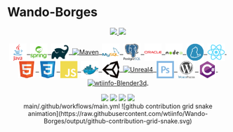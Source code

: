 # Wando-Borges

<div align="center">
  <a href="https://github.com/wtiinfo">
  <img height="160em" src="https://github-readme-stats.vercel.app/api?username=wtiinfo&show_icons=true&theme=dracula&include_all_commits=true&count_private=true"/>
  <img height="160em" src="https://github-readme-stats.vercel.app/api/top-langs/?username=wtiinfo&layout=compact&langs_count=7&theme=dracula"/>
</div>
  <br />
<div align="center" style="display: inline_block">
  <img align="center" alt="Java" height="40" width="40" src="https://raw.githubusercontent.com/devicons/devicon/master/icons/java/java-original-wordmark.svg" />&#160;
  <img align="center" alt="Spring" height="40" width="40" src="https://raw.githubusercontent.com/devicons/devicon/master/icons/spring/spring-original-wordmark.svg" />&#160;
  <img align="center" alt="Gradle" height="40" width="40" src="https://raw.githubusercontent.com/devicons/devicon/master/icons/gradle/gradle-plain.svg">&#160;
  <img align="center" alt="Maven" height="40" width="40" src="https://img.icons8.com/ios/50/000000/maven-ios.png"/>&#160;
  <img align="center" alt="MySQL" height="40" width="40" src="https://raw.githubusercontent.com/devicons/devicon/master/icons/mysql/mysql-original-wordmark.svg" />&#160;
  <img align="center" alt="PSQL" height="40" width="40" src="https://raw.githubusercontent.com/devicons/devicon/master/icons/postgresql/postgresql-original-wordmark.svg" />&#160;
  <img align="center" alt="wtiinfo-Oracle" height="40" width="40" src="https://raw.githubusercontent.com/devicons/devicon/master/icons/oracle/oracle-original.svg" />&#160;
  <img align="center" alt="NodeJS" height="40" width="40" src="https://raw.githubusercontent.com/devicons/devicon/master/icons/nodejs/nodejs-original-wordmark.svg" />&#160;
  <img align="center" alt="wtiinfo-Yarn" height="40" width="40" src="https://raw.githubusercontent.com/devicons/devicon/master/icons/yarn/yarn-original.svg" />&#160;
  <img align="center" alt="React" height="40" width="40" src="https://raw.githubusercontent.com/devicons/devicon/master/icons/react/react-original.svg">&#160;
  <img align="center" alt="HTML5" height="40" width="40" src="https://raw.githubusercontent.com/devicons/devicon/master/icons/html5/html5-original.svg">&#160;
  <img align="center" alt="CSS3" height="40" width="40" src="https://raw.githubusercontent.com/devicons/devicon/master/icons/css3/css3-original.svg">&#160;
  <img align="center" alt="Javascript" height="40" width="40" src="https://raw.githubusercontent.com/devicons/devicon/master/icons/javascript/javascript-plain.svg">&#160;
  <img align="center" alt="Docker" height="40" width="40" src="https://raw.githubusercontent.com/devicons/devicon/master/icons/docker/docker-original.svg">&#160;
  <img align="center" alt="Unity" height="40" width="40" src="https://raw.githubusercontent.com/devicons/devicon/master/icons/unity/unity-original.svg" />&#160;
  <img align="center" alt="Unreal4" height="40" width="40" src="https://img.icons8.com/ios-filled/50/000000/unreal-engine.png"/>&#160;
  <img align="center" alt="Photoshop" height="40" width="40" src="https://raw.githubusercontent.com/devicons/devicon/master/icons/photoshop/photoshop-line.svg" />&#160;
  <img align="center" alt="Wordpress" height="40" width="40" src="https://raw.githubusercontent.com/devicons/devicon/master/icons/wordpress/wordpress-original.svg" />&#160;
  <img align="center" alt="wtiinfo-Csharp" height="40" width="40" src="https://raw.githubusercontent.com/devicons/devicon/master/icons/csharp/csharp-original.svg">&#160; 
  <img align="center" alt="wtiinfo-Blender3d" height="40" width="40" src="https://img.icons8.com/color/48/000000/blender-3d.png" />&#160;
</div>
  <br />
<div align="center" style="display: inline_block"> 
  <a href="#" target="_blank"><img src="https://img.shields.io/badge/YouTube-FF0000?style=for-the-badge&logo=youtube&logoColor=white" target="_blank"></a>
  <a href = "mailto:"><img src="https://img.shields.io/badge/-Gmail-%23333?style=for-the-badge&logo=gmail&logoColor=white" target="_blank"></a>
  <a href="#" target="_blank"><img src="https://img.shields.io/badge/-LinkedIn-%230077B5?style=for-the-badge&logo=linkedin&logoColor=white" target="_blank"></a>
  <a href="#" target="_blank"><img src="https://img.shields.io/badge/-Instagram-%23E4405F?style=for-the-badge&logo=instagram&logoColor=white" target="_blank"></a> 
 <br />
  main/.github/workflows/main.yml
 ![github contribution grid snake animation](https://raw.githubusercontent.com/wtiinfo/Wando-Borges/output/github-contribution-grid-snake.svg)
</div> 


